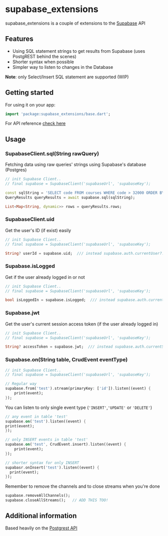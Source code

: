 # supabase_extensions

supabase_extensions is a couple of extensions to the [Supabase](https://supabase.com/) API

## Features
* Using SQL statement strings to get results from Supabase (uses PostgREST behind the scenes)
* Shorter syntax when possible
* Simpler way to listen to changes in the Database

**Note**: only Select/Insert SQL statement are supported (WIP)  

## Getting started
For using it on your app:

```dart
import 'package:supabase_extensions/base.dart';
```

For API reference [check here](https://pub.dartlang.org/documentation/supabase_extensions/latest/)

## Usage

### SupabaseClient.sql(String rawQuery)
Fetching data using raw queries' strings using Supabase's database (Postgres)
```dart
// init Supabase Client..
// final supabase = SupabaseClient('supabaseUrl', 'supabaseKey');

const sqlString = 'SELECT code FROM courses WHERE code > 32000 ORDER BY code LIMIT 2';
QueryResults queryResults = await supabase.sql(sqlString);

List<Map<String, dynamic>> rows = queryResults.rows;
```

### SupabaseClient.uid
Get the user's ID (if exist) easily
```dart
// init Supabase Client..
// final supabase = SupabaseClient('supabaseUrl', 'supabaseKey');

String? userId = supabase.uid;  /// instead supabase.auth.currentUser?.id
```

### Supabase.isLogged
Get if the user already logged in or not
```dart
// init Supabase Client..
// final supabase = SupabaseClient('supabaseUrl', 'supabaseKey');

bool isLoggedIn = supabase.isLogged;  /// instead supabase.auth.currentUser?.id != null
```

### Supabase.jwt
Get the user's current session access token (if the user already logged in)
```dart
// init Supabase Client..
// final supabase = SupabaseClient('supabaseUrl', 'supabaseKey');

String? accessToken = supabase.jwt;  /// instead supabase.auth.currentSession?.accessToken
```



### Supabase.on(String table, CrudEvent eventType)

```dart
// init Supabase Client..
// final supabase = SupabaseClient('supabaseUrl', 'supabaseKey');

// Regular way
supabase.from('test').stream(primaryKey: ['id']).listen((event) {
    print(event);
});
```
You can listen to only single event type (`'INSERT'`,`'UPDATE'` or `'DELETE'`)
```dart
// any event in table 'test'
supabase.on('test').listen((event) {
print(event);
});

// only INSERT events in table 'test'
supabase.on('test', CrudEvent.insert).listen((event) {
    print(event);
});

// shorter syntax for only INSERT
supabasr.onInsert('test').listen((event) {
  print(event);
});
```

Remember to remove the channels and to close streams when you're done
```dart
supabase.removeAllChannels();
supabase.closeAllStreams();   // ADD THIS TOO!
```

## Additional information

Based heavily on the [Postgrest API](https://postgrest.org/en/stable/api.html) 
